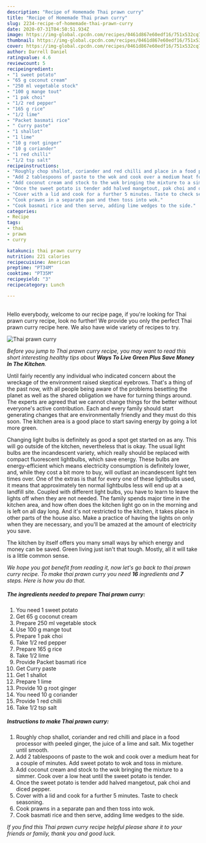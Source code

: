 ```yaml
---
description: "Recipe of Homemade Thai prawn curry"
title: "Recipe of Homemade Thai prawn curry"
slug: 2234-recipe-of-homemade-thai-prawn-curry
date: 2020-07-31T04:50:51.934Z
image: https://img-global.cpcdn.com/recipes/0461d867e60edf16/751x532cq70/thai-prawn-curry-recipe-main-photo.jpg
thumbnail: https://img-global.cpcdn.com/recipes/0461d867e60edf16/751x532cq70/thai-prawn-curry-recipe-main-photo.jpg
cover: https://img-global.cpcdn.com/recipes/0461d867e60edf16/751x532cq70/thai-prawn-curry-recipe-main-photo.jpg
author: Darrell Daniel
ratingvalue: 4.6
reviewcount: 5
recipeingredient:
- "1 sweet potato"
- "65 g coconut cream"
- "250 ml vegetable stock"
- "100 g mange tout"
- "1 pak choi"
- "1/2 red pepper"
- "165 g rice"
- "1/2 lime"
- "Packet basmati rice"
- " Curry paste"
- "1 shallot"
- "1 lime"
- "10 g root ginger"
- "10 g coriander"
- "1 red chilli"
- "1/2 tsp salt"
recipeinstructions:
- "Roughly chop shallot, coriander and red chilli and place in a food processor with peeled ginger, the juice of a lime and salt. Mix together until smooth."
- "Add 2 tablespoons of paste to the wok and cook over a medium heat for a couple of minutes. Add sweet potato to wok and toss in mixture."
- "Add coconut cream and stock to the wok bringing the mixture to a simmer. Cook over a low heat until the sweet potato is tender."
- "Once the sweet potato is tender add halved mangetout, pak choi and diced pepper."
- "Cover with a lid and cook for a further 5 minutes. Taste to check seasoning."
- "Cook prawns in a separate pan and then toss into wok."
- "Cook basmati rice and then serve, adding lime wedges to the side."
categories:
- Recipe
tags:
- thai
- prawn
- curry

katakunci: thai prawn curry 
nutrition: 221 calories
recipecuisine: American
preptime: "PT34M"
cooktime: "PT35M"
recipeyield: "3"
recipecategory: Lunch

---
```

<br>
Hello everybody, welcome to our recipe page, if you're looking for Thai prawn curry recipe, look no further! We provide you only the perfect Thai prawn curry recipe here. We also have wide variety of recipes to try.
<br>


![Thai prawn curry](https://img-global.cpcdn.com/recipes/0461d867e60edf16/751x532cq70/thai-prawn-curry-recipe-main-photo.jpg)

<i>Before you jump to Thai prawn curry recipe, you may want to read this short interesting healthy tips about 
<strong>Ways To Live Green Plus Save Money In The Kitchen</strong>.</i>
</br>

Until fairly recently any individual who indicated concern about the wreckage of the environment raised skeptical eyebrows. That's a thing of the past now, with all people being aware of the problems besetting the planet as well as the shared obligation we have for turning things around. The experts are agreed that we cannot change things for the better without everyone's active contribution. Each and every family should start generating changes that are environmentally friendly and they must do this soon. The kitchen area is a good place to start saving energy by going a lot more green.

Changing light bulbs is definitely as good a spot get started on as any. This will go outside of the kitchen, nevertheless that is okay. The usual light bulbs are the incandescent variety, which really should be replaced with compact fluorescent lightbulbs, which save energy. These bulbs are energy-efficient which means electricity consumption is definitely lower, and, while they cost a bit more to buy, will outlast an incandescent light ten times over. One of the extras is that for every one of these lightbulbs used, it means that approximately ten normal lightbulbs less will end up at a landfill site. Coupled with different light bulbs, you have to learn to leave the lights off when they are not needed. The family spends major time in the kitchen area, and how often does the kitchen light go on in the morning and is left on all day long. And it's not restricted to the kitchen, it takes place in other parts of the house also. Make a practice of having the lights on only when they are necessary, and you'll be amazed at the amount of electricity you save.

The kitchen by itself offers you many small ways by which energy and money can be saved. Green living just isn't that tough. Mostly, all it will take is a little common sense.


<i>We hope you got benefit from reading it, now let's go back to thai prawn curry recipe. To make thai prawn curry you need <strong>16</strong> ingredients and <strong>7</strong> steps. Here is how you do that.
</i>

##### The ingredients needed to prepare Thai prawn curry:

1. You need 1 sweet potato
1. Get 65 g coconut cream
1. Prepare 250 ml vegetable stock
1. Use 100 g mange tout
1. Prepare 1 pak choi
1. Take 1/2 red pepper
1. Prepare 165 g rice
1. Take 1/2 lime
1. Provide Packet basmati rice
1. Get  Curry paste
1. Get 1 shallot
1. Prepare 1 lime
1. Provide 10 g root ginger
1. You need 10 g coriander
1. Provide 1 red chilli
1. Take 1/2 tsp salt


##### Instructions to make Thai prawn curry:

1. Roughly chop shallot, coriander and red chilli and place in a food processor with peeled ginger, the juice of a lime and salt. Mix together until smooth.
1. Add 2 tablespoons of paste to the wok and cook over a medium heat for a couple of minutes. Add sweet potato to wok and toss in mixture.
1. Add coconut cream and stock to the wok bringing the mixture to a simmer. Cook over a low heat until the sweet potato is tender.
1. Once the sweet potato is tender add halved mangetout, pak choi and diced pepper.
1. Cover with a lid and cook for a further 5 minutes. Taste to check seasoning.
1. Cook prawns in a separate pan and then toss into wok.
1. Cook basmati rice and then serve, adding lime wedges to the side.


<i>If you find this Thai prawn curry recipe helpful please share it to your friends or family, thank you and good luck.</i>
